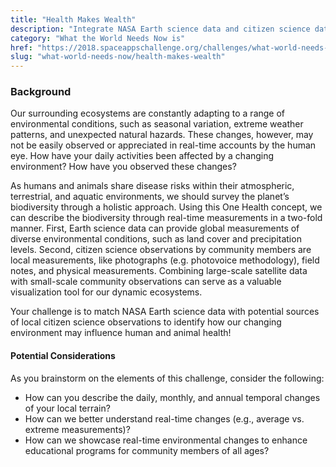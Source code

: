 ```yaml
---
title: "Health Makes Wealth"
description: "Integrate NASA Earth science data and citizen science data to learn more about the connections between human, animal, and environmental health."
category: "What the World Needs Now is"
href: "https://2018.spaceappschallenge.org/challenges/what-world-needs-now/health-makes-wealth/details"
slug: "what-world-needs-now/health-makes-wealth"
---
```

### Background

Our surrounding ecosystems are constantly adapting to a range of environmental conditions, such as seasonal variation, extreme weather patterns, and unexpected natural hazards. These changes, however, may not be easily observed or appreciated in real-time accounts by the human eye. How have your daily activities been affected by a changing environment? How have you observed these changes?

As humans and animals share disease risks within their atmospheric, terrestrial, and aquatic environments, we should survey the planet’s biodiversity through a holistic approach. Using this One Health concept, we can describe the biodiversity through real-time measurements in a two-fold manner. First, Earth science data can provide global measurements of diverse environmental conditions, such as land cover and precipitation levels. Second, citizen science observations by community members are local measurements, like photographs (e.g. photovoice methodology), field notes, and physical measurements. Combining large-scale satellite data with small-scale community observations can serve as a valuable visualization tool for our dynamic ecosystems.

Your challenge is to match NASA Earth science data with potential sources of local citizen science observations to identify how our changing environment may influence human and animal health!

#### Potential Considerations
As you brainstorm on the elements of this challenge, consider the following:

* How can you describe the daily, monthly, and annual temporal changes of your local terrain?
* How can we better understand real-time changes (e.g., average vs. extreme measurements)?
* How can we showcase real-time environmental changes to enhance educational programs for community members of all ages?